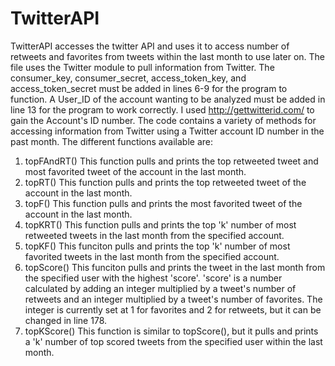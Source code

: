 # TwitterAPI
TwitterAPI accesses the twitter API and uses it to access number of retweets and favorites from tweets within the last month to use later on. The file uses the Twitter module to pull information from Twitter.
The consumer_key, consumer_secret, access_token_key, and access_token_secret must be added in lines 6-9 for the program to function.
A User_ID of the account wanting to be analyzed must be added in line 13 for the program to work correctly. I used http://gettwitterid.com/ to gain the Account's ID number.
The code contains a variety of methods for accessing information from Twitter using a Twitter account ID number in the past month. The different functions available are:
1. topFAndRT()  This function pulls and prints the top retweeted tweet and most favorited tweet of the account in the last month.
2. topRT()  This function pulls and prints the top retweeted tweet of the account in the last month.
3. topF()   This function pulls and prints the most favorited tweet of the account in the last month.
4. topKRT() This function pulls and prints the top 'k' number of most retweeted tweets in the last month from the specified account.
5. topKF()  This funciton pulls and prints the top 'k' number of most favorited tweets in the last month from the specified account.
6. topScore()  This funciton pulls and prints the tweet in the last month from the specified user with the highest 'score'. 'score' is a number calculated by adding an integer multiplied by a tweet's number of retweets and an integer multiplied by a tweet's number of favorites. The integer is currently set at 1 for favorites and 2 for retweets, but it can be changed in line 178.
7. topKScore()  This function is similar to topScore(), but it pulls and prints a 'k' number of top scored tweets from the specified user within the last month.
